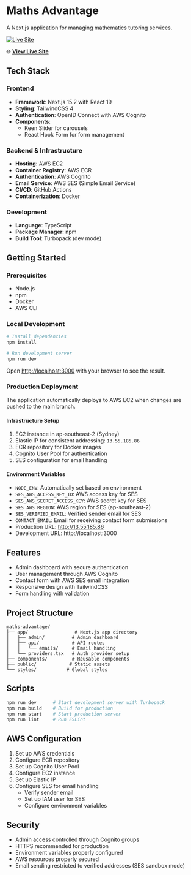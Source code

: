 # Maths Advantage

A Next.js application for managing mathematics tutoring services.

[![Live Site](https://img.shields.io/badge/Live-WIP-yellow)](http://13.55.185.86)

🌐 **[View Live Site](http://13.55.185.86)**

## Tech Stack

### Frontend

- **Framework**: Next.js 15.2 with React 19
- **Styling**: TailwindCSS 4
- **Authentication**: OpenID Connect with AWS Cognito
- **Components**:
  - Keen Slider for carousels
  - React Hook Form for form management

### Backend & Infrastructure

- **Hosting**: AWS EC2
- **Container Registry**: AWS ECR
- **Authentication**: AWS Cognito
- **Email Service**: AWS SES (Simple Email Service)
- **CI/CD**: GitHub Actions
- **Containerization**: Docker

### Development

- **Language**: TypeScript
- **Package Manager**: npm
- **Build Tool**: Turbopack (dev mode)

## Getting Started

### Prerequisites

- Node.js
- npm
- Docker
- AWS CLI

### Local Development

```bash
# Install dependencies
npm install

# Run development server
npm run dev
```

Open [http://localhost:3000](http://localhost:3000) with your browser to see the result.

### Production Deployment

The application automatically deploys to AWS EC2 when changes are pushed to the main branch.

#### Infrastructure Setup

1. EC2 instance in ap-southeast-2 (Sydney)
2. Elastic IP for consistent addressing: `13.55.185.86`
3. ECR repository for Docker images
4. Cognito User Pool for authentication
5. SES configuration for email handling

#### Environment Variables

- `NODE_ENV`: Automatically set based on environment
- `SES_AWS_ACCESS_KEY_ID`: AWS access key for SES
- `SES_AWS_SECRET_ACCESS_KEY`: AWS secret key for SES
- `SES_AWS_REGION`: AWS region for SES (ap-southeast-2)
- `SES_VERIFIED_EMAIL`: Verified sender email for SES
- `CONTACT_EMAIL`: Email for receiving contact form submissions
- Production URL: http://13.55.185.86
- Development URL: http://localhost:3000

## Features

- Admin dashboard with secure authentication
- User management through AWS Cognito
- Contact form with AWS SES email integration
- Responsive design with TailwindCSS
- Form handling with validation

## Project Structure

```
maths-advantage/
├── app/                 # Next.js app directory
│   ├── admin/          # Admin dashboard
│   ├── api/            # API routes
│   │   └── emails/     # Email handling
│   └── providers.tsx   # Auth provider setup
├── components/         # Reusable components
├── public/            # Static assets
└── styles/           # Global styles
```

## Scripts

```bash
npm run dev      # Start development server with Turbopack
npm run build    # Build for production
npm run start    # Start production server
npm run lint     # Run ESLint
```

## AWS Configuration

1. Set up AWS credentials
2. Configure ECR repository
3. Set up Cognito User Pool
4. Configure EC2 instance
5. Set up Elastic IP
6. Configure SES for email handling
   - Verify sender email
   - Set up IAM user for SES
   - Configure environment variables

## Security

- Admin access controlled through Cognito groups
- HTTPS recommended for production
- Environment variables properly configured
- AWS resources properly secured
- Email sending restricted to verified addresses (SES sandbox mode)
